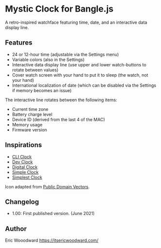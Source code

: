 # Mystic Clock for Bangle.js

A retro-inspired watchface featuring time, date, and an interactive data display line.

## Features

- 24 or 12-hour time (adjustable via the Settings menu)
- Variable colors (also in the Settings)
- Interactive data display line (use upper and lower watch-buttons to rotate between values)
- Cover watch screen with your hand to put it to sleep (the watch, not your hand)
- International localization of date (which can be disabled via the Settings if memory becomes an issue)

The interactive line rotates between the following items:

- Current time zone
- Battery charge level
- Device ID (derived from the last 4 of the MAC)
- Memory usage
- Firmware version

## Inspirations

- [CLI Clock](https://github.com/espruino/BangleApps/tree/master/apps/cliock)
- [Dev Clock](https://github.com/espruino/BangleApps/tree/master/apps/dclock)
- [Digital Clock](https://github.com/espruino/BangleApps/tree/master/apps/digiclock)
- [Simple Clock](https://github.com/espruino/BangleApps/tree/master/apps/sclock)
- [Simplest Clock](https://github.com/espruino/BangleApps/tree/master/apps/simplest)

Icon adapted from [Public Domain Vectors](https://publicdomainvectors.org/en/free-clipart/Digital-clock-display-vector-image/10845.html).

## Changelog

- 1.00: First published version. (June 2021)

## Author

Eric Wooodward https://itsericwoodward.com/
